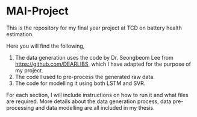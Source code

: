 # MAI-Project
This is the repository for my final year project at TCD on battery health estimation. 

Here you will find the following,
1. The data generation uses the code by Dr. Seongbeom Lee from https://github.com/DEARLIBS, which I have adapted for the purpose of my project.
1. The code I used to pre-process the generated raw data.
3. The code for modelling it using both LSTM and SVR. 

For each section, I will include instructions on how to run it and what files are required. More details about the data generation process, data pre-processing and data modelling are all included in my thesis.
